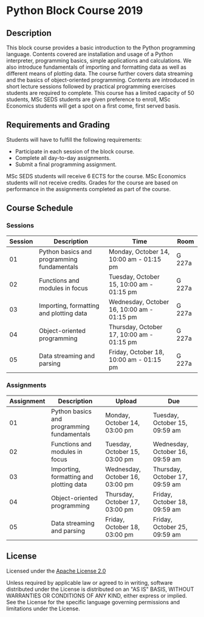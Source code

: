 # Python Block Course 2019

## Description

This block course provides a basic introduction to the Python programming language. Contents covered are installation and usage of a Python interpreter, programming basics, simple applications and calculations. We also introduce fundamentals of importing and formatting data as well as different means of plotting data. The course further covers data streaming and the basics of object-oriented programming. Contents are introduced in short lecture sessions followed by practical programming exercises students are required to complete. This course has a limited capacity of 50 students, MSc SEDS students are given preference to enroll, MSc Economics students will get a spot on a first come, first served basis. 


## Requirements and Grading

Students will have to fulfill the following requirements:

- Participate in each session of the block course.
- Complete all day-to-day assignments.
- Submit a final programming assignment.

MSc SEDS students will receive 6 ECTS for the course. MSc Economics students will not receive credits. Grades for the course are based on performance in the assignments completed as part of the course.


## Course Schedule

### Sessions

| Session | Description | Time | Room |
| --- | --- | --- | --- |
| 01 | Python basics and programming fundamentals | Monday, October 14, 10:00 am - 01:15 pm | G 227a |
| 02 | Functions and modules in focus | Tuesday, October 15, 10:00 am - 01:15 pm | G 227a |
| 03 | Importing, formatting and plotting data | Wednesday, October 16, 10:00 am - 01:15 pm | G 227a |
| 04 | Object-oriented programming | Thursday, October 17, 10:00 am - 01:15 pm | G 227a |
| 05 | Data streaming and parsing | Friday, October 18, 10:00 am - 01:15 pm | G 227a |


### Assignments

| Assignment | Description | Upload | Due |
| --- | --- | --- | --- |
| 01 | Python basics and programming fundamentals | Monday, October 14, 03:00 pm | Tuesday, October 15, 09:59 am |
| 02 | Functions and modules in focus | Tuesday, October 15, 03:00 pm | Wednesday, October 16, 09:59 am |
| 03 | Importing, formatting and plotting data | Wednesday, October 16, 03:00 pm | Thursday, October 17, 09:59 am |
| 04 | Object-oriented programming | Thursday, October 17, 03:00 pm | Friday, October 18, 09:59 am |
| 05 | Data streaming and parsing | Friday, October 18, 03:00 pm | Friday, October 25, 09:59 am |


## License

Licensed under the [Apache License 2.0](../blob/master/LICENSE)

Unless required by applicable law or agreed to in writing, software
distributed under the License is distributed on an "AS IS" BASIS,
WITHOUT WARRANTIES OR CONDITIONS OF ANY KIND, either express or implied.
See the License for the specific language governing permissions and
limitations under the License.

